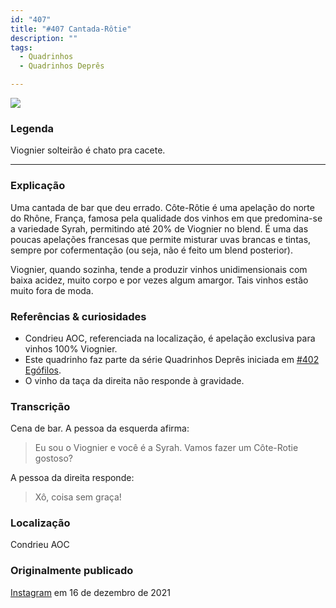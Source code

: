 ```yaml
---
id: "407"
title: "#407 Cantada-Rôtie"
description: ""
tags:
  - Quadrinhos
  - Quadrinhos Deprês

---
```


![](https://bebiodicionario-com.s3.amazonaws.com/media/posts/202112/267462897_921883148694206_9089397063410158198_n_17990814469409167.jpg)

### Legenda

Viognier solteirão é chato pra cacete.

---

### Explicação

Uma cantada de bar que deu errado. Côte-Rôtie é uma apelação do norte do Rhône, França, famosa pela qualidade dos vinhos em que predomina-se a variedade Syrah, permitindo até 20% de Viognier no blend. É uma das poucas apelações francesas que permite misturar uvas brancas e tintas, sempre por cofermentação (ou seja, não é feito um blend posterior).

Viognier, quando sozinha, tende a produzir vinhos unidimensionais com baixa acidez, muito corpo e por vezes algum amargor. Tais vinhos estão muito fora de moda.

### Referências & curiosidades
- Condrieu AOC, referenciada na localização, é apelação exclusiva para vinhos 100% Viognier.
- Este quadrinho faz parte da série Quadrinhos Deprês iniciada em [#402 Egófilos](../2021/402/).
- O vinho da taça da direita não responde à gravidade.


### Transcrição
Cena de bar. A pessoa da esquerda afirma:
> Eu sou o Viognier e você é a Syrah. Vamos fazer um Côte-Rotie gostoso?

A pessoa da direita responde:

> Xô, coisa sem graça!

### Localização

Condrieu AOC

### Originalmente publicado

[Instagram](https://www.instagram.com/p/CXkGCn2MSD7/) em 16 de dezembro de 2021
